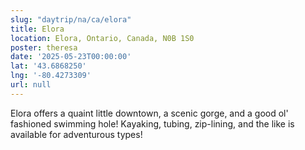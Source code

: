 ```yaml
---
slug: "daytrip/na/ca/elora"
title: Elora
location: Elora, Ontario, Canada, N0B 1S0
poster: theresa
date: '2025-05-23T00:00:00'
lat: '43.6868250'
lng: '-80.4273309'
url: null
---
```


Elora offers a quaint little downtown, a scenic gorge, and a good ol' fashioned swimming hole! Kayaking, tubing, zip-lining, and the like is available for adventurous types!
